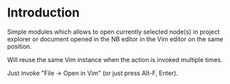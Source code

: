 Introduction
============
Simple modules which allows to open currently selected node(s) in project
explorer or document opened in the NB editor in the Vim editor on the same
position.

Will reuse the same Vim instance when the action is invoked multiple times.

Just invoke "File -> Open in Vim" (or just press Alt-F, Enter).

